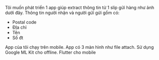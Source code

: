 Tôi muốn phát triển 1 app giúp extract thông tin từ 1 slip gửi hàng như ảnh dưới đây. Thông tin người nhận và người gửi gửi gồm có:
- Postal code 
- ĐỊa chỉ
- Tên
- Số đt

App của tôi chạy trên mobile. App có 3 màn hình như file attach. Sử dụng Google ML Kit cho offline. Flutter cho mobile
